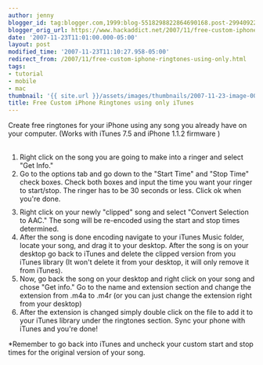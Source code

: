 ```yaml
---
author: jenny
blogger_id: tag:blogger.com,1999:blog-5518298822864690168.post-2994092271401663019
blogger_orig_url: https://www.hackaddict.net/2007/11/free-custom-iphone-ringtones-using-only.html
date: '2007-11-23T11:01:00.000-05:00'
layout: post
modified_time: '2007-11-23T11:10:27.958-05:00'
redirect_from: /2007/11/free-custom-iphone-ringtones-using-only.html
tags:
- tutorial
- mobile
- mac
thumbnail: '{{ site.url }}/assets/images/thumbnails/2007-11-23-image-0000.jpg'
title: Free Custom iPhone Ringtones using only iTunes
---
```


Create free ringtones for your iPhone using any song you already have on your computer.  (Works with iTunes 7.5 and iPhone 1.1.2 firmware )<br /><br /><ol><li>Right click on the song you are going to make into a ringer and select "Get Info."</li><li>Go to the options tab and go down to the "Start Time" and "Stop Time" check boxes. Check both boxes and input the time you want your ringer to start/stop.  The ringer has to be 30 seconds or less. Click ok when you're done.<a onblur="try {parent.deselectBloggerImageGracefully();} catch(e) {}" href="http://bp3.blogger.com/_Gj3xvk4ycVs/R0b5zPKrEuI/AAAAAAAAASQ/8G4XuXEIOQA/s1600-h/song.jpg"><img style="margin: 0px auto 10px; display: block; text-align: center; cursor: pointer;" src="http://bp3.blogger.com/_Gj3xvk4ycVs/R0b5zPKrEuI/AAAAAAAAASQ/8G4XuXEIOQA/s400/song.jpg" alt="" id="BLOGGER_PHOTO_ID_5136067083702571746" border="0" /></a></li><li>Right click on your newly "clipped" song and select "Convert Selection to AAC." The song will be re-encoded using the start and stop times determined.</li><li>After the song is done encoding navigate to your iTunes Music folder, locate your song, and drag it to your desktop.  After the song is on your desktop go back to iTunes and delete the clipped version from you iTunes library (It won't delete it from your desktop, it will only remove it from iTunes).</li><li>Now, go back the song on your desktop and right click on your song and chose "Get info."  Go to the name and extension section and change the extension from .m4a to .m4r (or you can just change the extension right from your desktop)</li><li>After the extension is changed simply double click on the file to add it to your iTunes library under the ringtones section.  Sync your phone with iTunes and you're done!<br /></li></ol>*Remember to go back into iTunes and uncheck your custom start and stop times for the original version of your song.